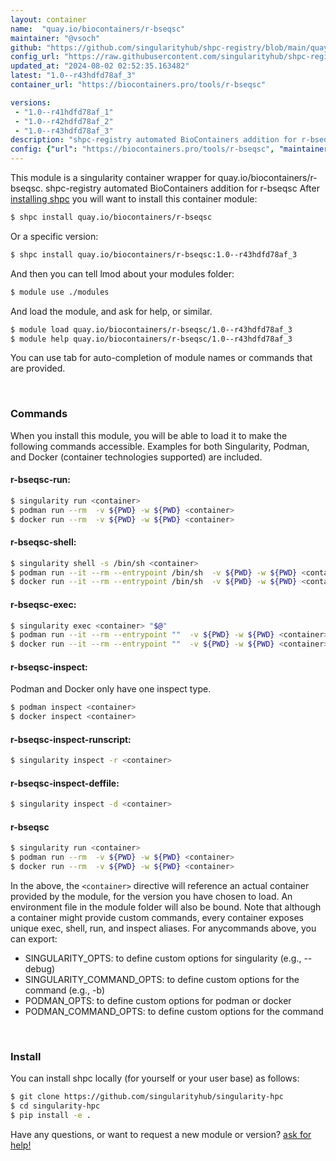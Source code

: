 ```yaml
---
layout: container
name:  "quay.io/biocontainers/r-bseqsc"
maintainer: "@vsoch"
github: "https://github.com/singularityhub/shpc-registry/blob/main/quay.io/biocontainers/r-bseqsc/container.yaml"
config_url: "https://raw.githubusercontent.com/singularityhub/shpc-registry/main/quay.io/biocontainers/r-bseqsc/container.yaml"
updated_at: "2024-08-02 02:52:35.163482"
latest: "1.0--r43hdfd78af_3"
container_url: "https://biocontainers.pro/tools/r-bseqsc"

versions:
 - "1.0--r41hdfd78af_1"
 - "1.0--r42hdfd78af_2"
 - "1.0--r43hdfd78af_3"
description: "shpc-registry automated BioContainers addition for r-bseqsc"
config: {"url": "https://biocontainers.pro/tools/r-bseqsc", "maintainer": "@vsoch", "description": "shpc-registry automated BioContainers addition for r-bseqsc", "latest": {"1.0--r43hdfd78af_3": "sha256:cd71a4c5f28427f142655a2703f9f3c403221e9959d7b193d8851f8e5d5271d9"}, "tags": {"1.0--r41hdfd78af_1": "sha256:4e4ecca76f5b96cf2285a31cafa8ab4576d5afc79a8274d91f449909f9d366a2", "1.0--r42hdfd78af_2": "sha256:2ecdf603b33718033c3e0d044460266cbce1efc8e8488838c4dda6ebcbee0dee", "1.0--r43hdfd78af_3": "sha256:cd71a4c5f28427f142655a2703f9f3c403221e9959d7b193d8851f8e5d5271d9"}, "docker": "quay.io/biocontainers/r-bseqsc"}
---
```


This module is a singularity container wrapper for quay.io/biocontainers/r-bseqsc.
shpc-registry automated BioContainers addition for r-bseqsc
After [installing shpc](#install) you will want to install this container module:


```bash
$ shpc install quay.io/biocontainers/r-bseqsc
```

Or a specific version:

```bash
$ shpc install quay.io/biocontainers/r-bseqsc:1.0--r43hdfd78af_3
```

And then you can tell lmod about your modules folder:

```bash
$ module use ./modules
```

And load the module, and ask for help, or similar.

```bash
$ module load quay.io/biocontainers/r-bseqsc/1.0--r43hdfd78af_3
$ module help quay.io/biocontainers/r-bseqsc/1.0--r43hdfd78af_3
```

You can use tab for auto-completion of module names or commands that are provided.

<br>

### Commands

When you install this module, you will be able to load it to make the following commands accessible.
Examples for both Singularity, Podman, and Docker (container technologies supported) are included.

#### r-bseqsc-run:

```bash
$ singularity run <container>
$ podman run --rm  -v ${PWD} -w ${PWD} <container>
$ docker run --rm  -v ${PWD} -w ${PWD} <container>
```

#### r-bseqsc-shell:

```bash
$ singularity shell -s /bin/sh <container>
$ podman run --it --rm --entrypoint /bin/sh  -v ${PWD} -w ${PWD} <container>
$ docker run --it --rm --entrypoint /bin/sh  -v ${PWD} -w ${PWD} <container>
```

#### r-bseqsc-exec:

```bash
$ singularity exec <container> "$@"
$ podman run --it --rm --entrypoint ""  -v ${PWD} -w ${PWD} <container> "$@"
$ docker run --it --rm --entrypoint ""  -v ${PWD} -w ${PWD} <container> "$@"
```

#### r-bseqsc-inspect:

Podman and Docker only have one inspect type.

```bash
$ podman inspect <container>
$ docker inspect <container>
```

#### r-bseqsc-inspect-runscript:

```bash
$ singularity inspect -r <container>
```

#### r-bseqsc-inspect-deffile:

```bash
$ singularity inspect -d <container>
```



#### r-bseqsc

```bash
$ singularity run <container>
$ podman run --rm  -v ${PWD} -w ${PWD} <container>
$ docker run --rm  -v ${PWD} -w ${PWD} <container>
```


In the above, the `<container>` directive will reference an actual container provided
by the module, for the version you have chosen to load. An environment file in the
module folder will also be bound. Note that although a container
might provide custom commands, every container exposes unique exec, shell, run, and
inspect aliases. For anycommands above, you can export:

 - SINGULARITY_OPTS: to define custom options for singularity (e.g., --debug)
 - SINGULARITY_COMMAND_OPTS: to define custom options for the command (e.g., -b)
 - PODMAN_OPTS: to define custom options for podman or docker
 - PODMAN_COMMAND_OPTS: to define custom options for the command

<br>

### Install

You can install shpc locally (for yourself or your user base) as follows:

```bash
$ git clone https://github.com/singularityhub/singularity-hpc
$ cd singularity-hpc
$ pip install -e .
```

Have any questions, or want to request a new module or version? [ask for help!](https://github.com/singularityhub/singularity-hpc/issues)